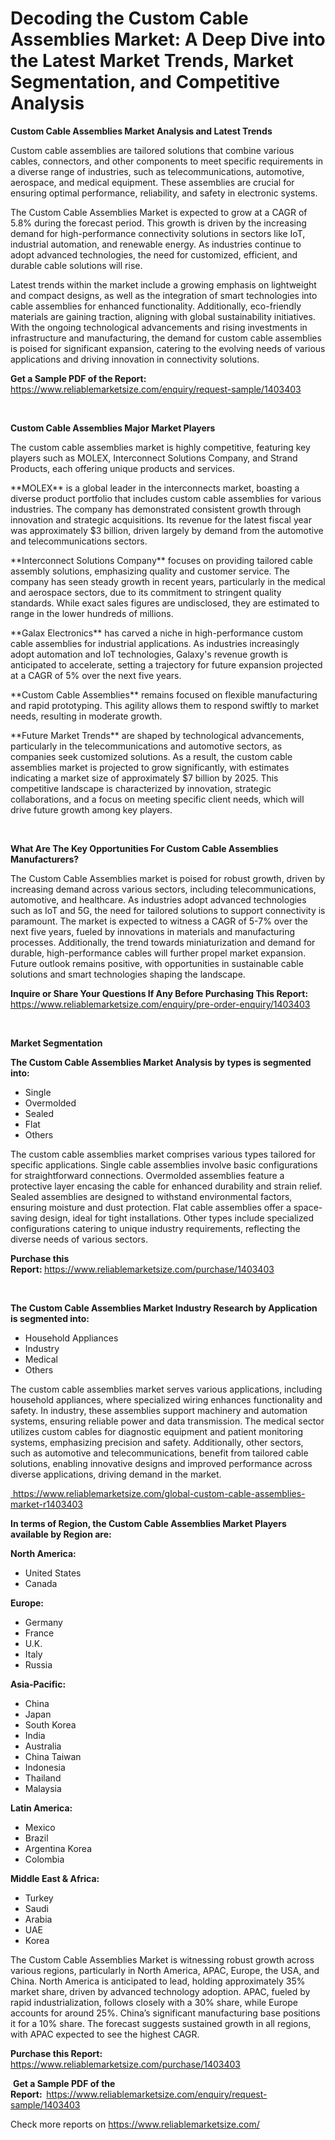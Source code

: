 <p><h1>Decoding the Custom Cable Assemblies Market: A Deep Dive into the Latest Market Trends, Market Segmentation, and Competitive Analysis</h1></p><p><strong>Custom Cable Assemblies Market Analysis and Latest Trends</strong></p>
<p><p>Custom cable assemblies are tailored solutions that combine various cables, connectors, and other components to meet specific requirements in a diverse range of industries, such as telecommunications, automotive, aerospace, and medical equipment. These assemblies are crucial for ensuring optimal performance, reliability, and safety in electronic systems.</p><p>The Custom Cable Assemblies Market is expected to grow at a CAGR of 5.8% during the forecast period. This growth is driven by the increasing demand for high-performance connectivity solutions in sectors like IoT, industrial automation, and renewable energy. As industries continue to adopt advanced technologies, the need for customized, efficient, and durable cable solutions will rise.</p><p>Latest trends within the market include a growing emphasis on lightweight and compact designs, as well as the integration of smart technologies into cable assemblies for enhanced functionality. Additionally, eco-friendly materials are gaining traction, aligning with global sustainability initiatives. With the ongoing technological advancements and rising investments in infrastructure and manufacturing, the demand for custom cable assemblies is poised for significant expansion, catering to the evolving needs of various applications and driving innovation in connectivity solutions.</p></p>
<p><strong>Get a Sample PDF of the Report:&nbsp;</strong> <a href="https://www.reliablemarketsize.com/enquiry/request-sample/1403403?utm_campaign=3344&utm_medium=2&utm_source=Github&utm_content=ia&utm_term=28032025&utm_id=custom-cable-assemblies">https://www.reliablemarketsize.com/enquiry/request-sample/1403403</a></p>
<p>&nbsp;</p>
<p><strong>Custom Cable Assemblies Major Market Players</strong></p>
<p><p>The custom cable assemblies market is highly competitive, featuring key players such as MOLEX, Interconnect Solutions Company, and Strand Products, each offering unique products and services. </p><p>**MOLEX** is a global leader in the interconnects market, boasting a diverse product portfolio that includes custom cable assemblies for various industries. The company has demonstrated consistent growth through innovation and strategic acquisitions. Its revenue for the latest fiscal year was approximately $3 billion, driven largely by demand from the automotive and telecommunications sectors.</p><p>**Interconnect Solutions Company** focuses on providing tailored cable assembly solutions, emphasizing quality and customer service. The company has seen steady growth in recent years, particularly in the medical and aerospace sectors, due to its commitment to stringent quality standards. While exact sales figures are undisclosed, they are estimated to range in the lower hundreds of millions.</p><p>**Galax Electronics** has carved a niche in high-performance custom cable assemblies for industrial applications. As industries increasingly adopt automation and IoT technologies, Galaxy's revenue growth is anticipated to accelerate, setting a trajectory for future expansion projected at a CAGR of 5% over the next five years.</p><p>**Custom Cable Assemblies** remains focused on flexible manufacturing and rapid prototyping. This agility allows them to respond swiftly to market needs, resulting in moderate growth. </p><p>**Future Market Trends** are shaped by technological advancements, particularly in the telecommunications and automotive sectors, as companies seek customized solutions. As a result, the custom cable assemblies market is projected to grow significantly, with estimates indicating a market size of approximately $7 billion by 2025. This competitive landscape is characterized by innovation, strategic collaborations, and a focus on meeting specific client needs, which will drive future growth among key players.</p></p>
<p>&nbsp;</p>
<p><strong>What Are The Key Opportunities For Custom Cable Assemblies Manufacturers?</strong></p>
<p><p>The Custom Cable Assemblies market is poised for robust growth, driven by increasing demand across various sectors, including telecommunications, automotive, and healthcare. As industries adopt advanced technologies such as IoT and 5G, the need for tailored solutions to support connectivity is paramount. The market is expected to witness a CAGR of 5-7% over the next five years, fueled by innovations in materials and manufacturing processes. Additionally, the trend towards miniaturization and demand for durable, high-performance cables will further propel market expansion. Future outlook remains positive, with opportunities in sustainable cable solutions and smart technologies shaping the landscape.</p></p>
<p><strong>Inquire or Share Your Questions If Any Before Purchasing This Report:</strong> <a href="https://www.reliablemarketsize.com/enquiry/pre-order-enquiry/1403403?utm_campaign=3344&utm_medium=2&utm_source=Github&utm_content=ia&utm_term=28032025&utm_id=custom-cable-assemblies">https://www.reliablemarketsize.com/enquiry/pre-order-enquiry/1403403</a></p>
<p>&nbsp;</p>
<p><strong>Market Segmentation</strong></p>
<p><strong>The Custom Cable Assemblies Market Analysis by types is segmented into:</strong></p>
<p><ul><li>Single</li><li>Overmolded</li><li>Sealed</li><li>Flat</li><li>Others</li></ul></p>
<p><p>The custom cable assemblies market comprises various types tailored for specific applications. Single cable assemblies involve basic configurations for straightforward connections. Overmolded assemblies feature a protective layer encasing the cable for enhanced durability and strain relief. Sealed assemblies are designed to withstand environmental factors, ensuring moisture and dust protection. Flat cable assemblies offer a space-saving design, ideal for tight installations. Other types include specialized configurations catering to unique industry requirements, reflecting the diverse needs of various sectors.</p></p>
<p><strong>Purchase this Report:&nbsp;</strong><a href="https://www.reliablemarketsize.com/purchase/1403403?utm_campaign=3344&utm_medium=2&utm_source=Github&utm_content=ia&utm_term=28032025&utm_id=custom-cable-assemblies">https://www.reliablemarketsize.com/purchase/1403403</a></p>
<p>&nbsp;</p>
<p><strong>The Custom Cable Assemblies Market Industry Research by Application is segmented into:</strong></p>
<p><ul><li>Household Appliances</li><li>Industry</li><li>Medical</li><li>Others</li></ul></p>
<p><p>The custom cable assemblies market serves various applications, including household appliances, where specialized wiring enhances functionality and safety. In industry, these assemblies support machinery and automation systems, ensuring reliable power and data transmission. The medical sector utilizes custom cables for diagnostic equipment and patient monitoring systems, emphasizing precision and safety. Additionally, other sectors, such as automotive and telecommunications, benefit from tailored cable solutions, enabling innovative designs and improved performance across diverse applications, driving demand in the market.</p></p>
<p><a href="https://www.reliablemarketsize.com/global-custom-cable-assemblies-market-r1403403?utm_campaign=3344&utm_medium=2&utm_source=Github&utm_content=ia&utm_term=28032025&utm_id=custom-cable-assemblies">&nbsp;https://www.reliablemarketsize.com/global-custom-cable-assemblies-market-r1403403</a></p>
<p><strong>In terms of Region, the Custom Cable Assemblies Market Players available by Region are:</strong></p>
<p>
    <p> <strong> North America: </strong>
        <ul>
            <li>United States</li>
            <li>Canada</li>
        </ul>
        </p> 
    <p> <strong> Europe: </strong>
        <ul>
            <li>Germany</li>
            <li>France</li>
            <li>U.K.</li>
            <li>Italy</li>
            <li>Russia</li>
        </ul>
        </p> 
    <p> <strong> Asia-Pacific: </strong>
        <ul>
            <li>China</li>
            <li>Japan</li>
            <li>South Korea</li>
            <li>India</li>
            <li>Australia</li>
            <li>China Taiwan</li>
            <li>Indonesia</li>
            <li>Thailand</li>
            <li>Malaysia</li>
        </ul>
        </p> 
    <p> <strong> Latin America: </strong>
        <ul>
            <li>Mexico</li>
            <li>Brazil</li>
            <li>Argentina Korea</li>
            <li>Colombia</li>
        </ul>
        </p> 
    <p> <strong> Middle East & Africa: </strong>
        <ul>
            <li>Turkey</li>
            <li>Saudi</li>
            <li>Arabia</li>
            <li>UAE</li>
            <li>Korea</li>
        </ul>
    </p>
    </p>
<p><p>The Custom Cable Assemblies Market is witnessing robust growth across various regions, particularly in North America, APAC, Europe, the USA, and China. North America is anticipated to lead, holding approximately 35% market share, driven by advanced technology adoption. APAC, fueled by rapid industrialization, follows closely with a 30% share, while Europe accounts for around 25%. China’s significant manufacturing base positions it for a 10% share. The forecast suggests sustained growth in all regions, with APAC expected to see the highest CAGR.</p></p>
<p><strong>Purchase this Report: </strong><a href="https://www.reliablemarketsize.com/purchase/1403403?utm_campaign=3344&utm_medium=2&utm_source=Github&utm_content=ia&utm_term=28032025&utm_id=custom-cable-assemblies">https://www.reliablemarketsize.com/purchase/1403403</a></p>
<p>&nbsp;<strong>Get a Sample PDF of the Report:&nbsp;&nbsp;</strong><a href="https://www.reliablemarketsize.com/enquiry/request-sample/1403403?utm_campaign=3344&utm_medium=2&utm_source=Github&utm_content=ia&utm_term=28032025&utm_id=custom-cable-assemblies">https://www.reliablemarketsize.com/enquiry/request-sample/1403403</a></p>
<p><strong></strong></p>
<p>Check more reports on <a href="https://www.reliablemarketsize.com/?utm_campaign=3344&utm_medium=2&utm_source=Github&utm_content=ia&utm_term=28032025&utm_id=custom-cable-assemblies">https://www.reliablemarketsize.com/</a></p>